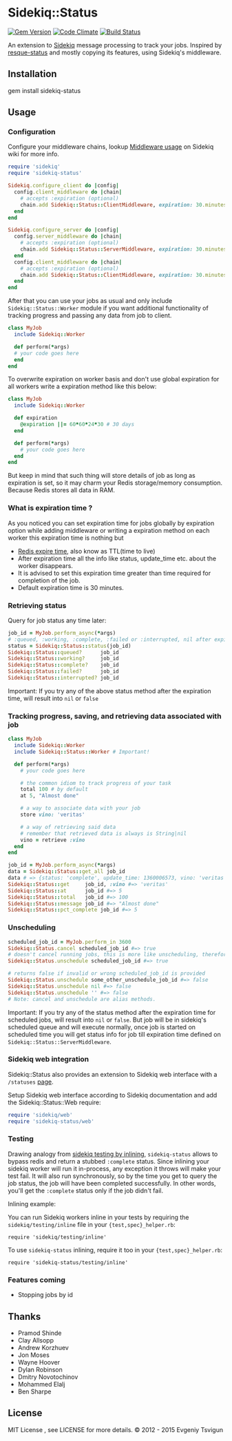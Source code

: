 # Sidekiq::Status
[![Gem Version](https://badge.fury.io/rb/sidekiq-status.png)](http://badge.fury.io/rb/sidekiq-status)
[![Code Climate](https://codeclimate.com/github/utgarda/sidekiq-status.png)](https://codeclimate.com/github/utgarda/sidekiq-status)
[![Build Status](https://secure.travis-ci.org/utgarda/sidekiq-status.png)](http://travis-ci.org/utgarda/sidekiq-status)

An extension to [Sidekiq](http://github.com/mperham/sidekiq) message processing to track your jobs. Inspired
by [resque-status](http://github.com/quirkey/resque-status) and mostly copying its features, using Sidekiq's middleware.

## Installation

gem install sidekiq-status

## Usage

### Configuration

Configure your middleware chains, lookup [Middleware usage](https://github.com/mperham/sidekiq/wiki/Middleware)
on Sidekiq wiki for more info.

``` ruby
require 'sidekiq'
require 'sidekiq-status'

Sidekiq.configure_client do |config|
  config.client_middleware do |chain|
    # accepts :expiration (optional)
    chain.add Sidekiq::Status::ClientMiddleware, expiration: 30.minutes # default
  end
end

Sidekiq.configure_server do |config|
  config.server_middleware do |chain|
    # accepts :expiration (optional)
    chain.add Sidekiq::Status::ServerMiddleware, expiration: 30.minutes # default
  end
  config.client_middleware do |chain|
    # accepts :expiration (optional)
    chain.add Sidekiq::Status::ClientMiddleware, expiration: 30.minutes # default
  end
end
```

After that you can use your jobs as usual and only include `Sidekiq::Status::Worker` module if you want additional functionality of tracking progress and passing any data from job to client.

``` ruby
class MyJob
  include Sidekiq::Worker

  def perform(*args)
  # your code goes here
  end
end
```

To overwrite expiration on worker basis and don't use global expiration for all workers write a expiration method like this below:

``` ruby
class MyJob
  include Sidekiq::Worker

  def expiration
    @expiration ||= 60*60*24*30 # 30 days
  end

  def perform(*args)
    # your code goes here
  end
end
```

But keep in mind that such thing will store details of job as long as expiration is set, so it may charm your Redis storage/memory consumption. Because Redis stores all data in RAM.

### What is expiration time ?
As you noticed you can set expiration time for jobs globally by expiration option while adding middleware or writing a expiration method on each worker this expiration time is nothing but 

+ [Redis expire time](http://redis.io/commands/expire), also know as TTL(time to live) 
+ After expiration time all the info like status, update_time etc. about the worker disappears.
+ It is advised to set this expiration time greater than time required for completion of the job.
+ Default expiration time is 30 minutes.

### Retrieving status

Query for job status any time later:

``` ruby
job_id = MyJob.perform_async(*args)
# :queued, :working, :complete, :failed or :interrupted, nil after expiry (30 minutes)
status = Sidekiq::Status::status(job_id)
Sidekiq::Status::queued?      job_id
Sidekiq::Status::working?     job_id
Sidekiq::Status::complete?    job_id
Sidekiq::Status::failed?      job_id
Sidekiq::Status::interrupted? job_id

```
Important: If you try any of the above status method after the expiration time, will result into `nil` or `false` 

### Tracking progress, saving, and retrieving data associated with job

``` ruby
class MyJob
  include Sidekiq::Worker
  include Sidekiq::Status::Worker # Important!

  def perform(*args)
    # your code goes here

    # the common idiom to track progress of your task
    total 100 # by default
    at 5, "Almost done"

    # a way to associate data with your job
    store vino: 'veritas'

    # a way of retrieving said data
    # remember that retrieved data is always is String|nil
    vino = retrieve :vino
  end
end

job_id = MyJob.perform_async(*args)
data = Sidekiq::Status::get_all job_id
data # => {status: 'complete', update_time: 1360006573, vino: 'veritas'}
Sidekiq::Status::get     job_id, :vino #=> 'veritas'
Sidekiq::Status::at      job_id #=> 5
Sidekiq::Status::total   job_id #=> 100
Sidekiq::Status::message job_id #=> "Almost done"
Sidekiq::Status::pct_complete job_id #=> 5
```
### Unscheduling

```ruby
scheduled_job_id = MyJob.perform_in 3600
Sidekiq::Status.cancel scheduled_job_id #=> true
# doesn't cancel running jobs, this is more like unscheduling, therefore an alias:
Sidekiq::Status.unschedule scheduled_job_id #=> true

# returns false if invalid or wrong scheduled_job_id is provided 
Sidekiq::Status.unschedule some_other_unschedule_job_id #=> false
Sidekiq::Status.unschedule nil #=> false
Sidekiq::Status.unschedule '' #=> false
# Note: cancel and unschedule are alias methods.
```
Important: If you try any of the status method after the expiration time for scheduled jobs, will result into `nil` or `false`. But job will be in sidekiq's scheduled queue and will execute normally, once job is started on scheduled time you will get status info for job till expiration time defined on `Sidekiq::Status::ServerMiddleware`.

### Sidekiq web integration

Sidekiq::Status also provides an extension to Sidekiq web interface with a `/statuses` [page](https://drive.google.com/file/d/0Bx956Uwn4a8wZlBxeVpMTlJZdkk/view?usp=sharing).

Setup Sidekiq web interface according to Sidekiq documentation and add the Sidekiq::Status::Web require:

``` ruby
require 'sidekiq/web'
require 'sidekiq-status/web'
```


### Testing

Drawing analogy from [sidekiq testing by inlining](https://github.com/mperham/sidekiq/wiki/Testing#testing-workers-inline),
`sidekiq-status` allows to bypass redis and return a stubbed `:complete` status.
Since inlining your sidekiq worker will run it in-process, any exception it throws will make your test fail.
It will also run synchronously, so by the time you get to query the job status, the job will have been completed
successfully.
In other words, you'll get the `:complete` status only if the job didn't fail.

Inlining example:

You can run Sidekiq workers inline in your tests by requiring the `sidekiq/testing/inline` file in your `{test,spec}_helper.rb`:

`require 'sidekiq/testing/inline'`

To use `sidekiq-status` inlining, require it too in your `{test,spec}_helper.rb`:

`require 'sidekiq-status/testing/inline'`


### Features coming
* Stopping jobs by id

## Thanks
* Pramod Shinde
* Clay Allsopp
* Andrew Korzhuev
* Jon Moses
* Wayne Hoover
* Dylan Robinson
* Dmitry Novotochinov
* Mohammed Elalj
* Ben Sharpe

## License
MIT License , see LICENSE for more details.
© 2012 - 2015 Evgeniy Tsvigun
